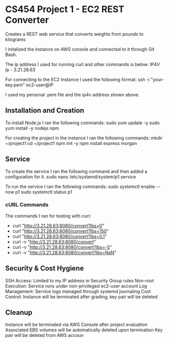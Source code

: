 # CS454 Project 1 - EC2 REST Converter

Creates a REST web service that converts weights from pounds to kilograms

I initalized the instance on AWS console and connected to it through Git Bash.

The ip address I used for running curl and other commands is below:
IP4V Ip - 3.21.28.63

For connecting to the EC2 Instance I used the following format:
ssh -i "your-key.pem" ec2-user@IP

I used my personal .pem file and the ip4v address shown above.

## Installation and Creation
To install Node.js I ran the following commands:
sudo yum update -y
sudo yum install -y nodejs npm

For creating the project in the instance I ran the following commands:
mkdir ~/project1
cd ~/project1
npm init -y
npm install express morgan

## Service
To create the service I ran the following command and then added a configuration for it.
sudo nano /etc/systemd/system/p1.service

To run the service I ran the following commands:
sudo systemctl enable --now p1
sudo systemctl status p1

### cURL Commands
The commands I ran for testing with curl:
* curl "http://3.21.28.63:8080/convert?lbs=0" 
* curl "http://3.21.28.63:8080/convert?lbs=150"
* curl "http://3.21.28.63:8080/convert?lbs=0.1"
* curl -v "http://3.21.28.63:8080/convert"
* curl -v "http://3.21.28.63:8080/convert?lbs=-5"
* curl -v "http://3.21.28.63:8080/convert?lbs=NaN"

## Security & Cost Hygiene
SSH Access: Limited to my IP address in Security Group rules
Non-root Execution: Service runs under non-privileged ec2-user account
Log Management: Service logs managed through systemd journaling
Cost Control: Instance will be terminated after grading; key pair will be deleted

## Cleanup
Instance will be terminated via AWS Console after project evaluation
Associated EBS volumes will be automatically deleted upon termination
Key pair will be deleted from AWS accoun
